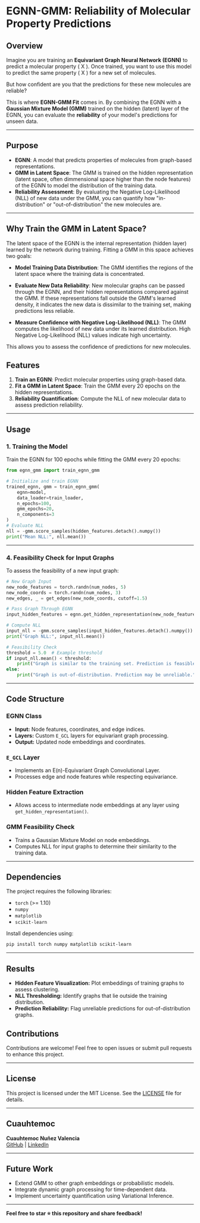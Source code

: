 # EGNN-GMM: Reliability of Molecular Property Predictions

## Overview

Imagine you are training an **Equivariant Graph Neural Network (EGNN)** to predict a molecular property \( X \). Once trained, you want to use this model to predict the same property \( X \) for a new set of molecules. 

But how confident are you that the predictions for these new molecules are reliable?

This is where **EGNN-GMM Fit** comes in. By combining the EGNN with a **Gaussian Mixture Model (GMM)** trained on the hidden (latent) layer of the EGNN, you can evaluate the **reliability** of your model's predictions for unseen data.

---

## Purpose

- **EGNN**: A model that predicts properties of molecules from graph-based representations.  
- **GMM in Latent Space**: The GMM is trained on the hidden representation (latent space, often dimmensional space higher than the node features) of the EGNN to model the distribution of the training data.  
- **Reliability Assessment**: By evaluating the Negative Log-Likelihood (NLL) of new data under the GMM, you can quantify how "in-distribution" or "out-of-distribution" the new molecules are.

---

## Why Train the GMM in Latent Space?
The latent space of the EGNN is the internal representation (hidden layer) learned by the network during training. Fitting a GMM in this space achieves two goals:

- **Model Training Data Distribution**:
 The GMM identifies the regions of the latent space where the training data is concentrated.

- **Evaluate New Data Reliability**:
New molecular graphs can be passed through the EGNN, and their hidden representations compared against the GMM. If these representations fall outside the GMM's learned density, it indicates the new data is dissimilar to the training set, making predictions less reliable.

- **Measure Confidence with Negative Log-Likelihood (NLL)**:
The GMM computes the likelihood of new data under its learned distribution. High Negative Log-Likelihood (NLL) values indicate high uncertainty.


This allows you to assess the confidence of predictions for new molecules.



## Features

1. **Train an EGNN**: Predict molecular properties using graph-based data.  
2. **Fit a GMM in Latent Space**: Train the GMM every 20 epochs on the hidden representations.  
3. **Reliability Quantification**: Compute the NLL of new molecular data to assess prediction reliability.  

---

## Usage

### 1. Training the Model

Train the EGNN for 100 epochs while fitting the GMM every 20 epochs:

```python
from egnn_gmm import train_egnn_gmm

# Initialize and train EGNN
trained_egnn, gmm = train_egnn_gmm(
    egnn=model, 
    data_loader=train_loader, 
    n_epochs=100, 
    gmm_epochs=20, 
    n_components=3
)
# Evaluate NLL
nll = -gmm.score_samples(hidden_features.detach().numpy())
print("Mean NLL:", nll.mean())
```

---

### **4. Feasibility Check for Input Graphs**

To assess the feasibility of a new input graph:

```python
# New Graph Input
new_node_features = torch.randn(num_nodes, 5)
new_node_coords = torch.randn(num_nodes, 3)
new_edges, _ = get_edges(new_node_coords, cutoff=1.5)

# Pass Graph Through EGNN
input_hidden_features = egnn.get_hidden_representation(new_node_features, new_node_coords, new_edges)

# Compute NLL
input_nll = -gmm.score_samples(input_hidden_features.detach().numpy())
print("Graph NLL:", input_nll.mean())

# Feasibility Check
threshold = 5.0  # Example threshold
if input_nll.mean() < threshold:
    print("Graph is similar to the training set. Prediction is feasible.")
else:
    print("Graph is out-of-distribution. Prediction may be unreliable.")
```

---

## **Code Structure**

### **EGNN Class**
- **Input:** Node features, coordinates, and edge indices.
- **Layers:** Custom `E_GCL` layers for equivariant graph processing.
- **Output:** Updated node embeddings and coordinates.

### **`E_GCL` Layer**
- Implements an E(n)-Equivariant Graph Convolutional Layer.
- Processes edge and node features while respecting equivariance.

### **Hidden Feature Extraction**
- Allows access to intermediate node embeddings at any layer using `get_hidden_representation()`.

### **GMM Feasibility Check**
- Trains a Gaussian Mixture Model on node embeddings.
- Computes NLL for input graphs to determine their similarity to the training data.

---

## **Dependencies**
The project requires the following libraries:

- `torch` (>= 1.10)
- `numpy`
- `matplotlib`
- `scikit-learn`

Install dependencies using:
```bash
pip install torch numpy matplotlib scikit-learn
```

---

## **Results**
- **Hidden Feature Visualization:** Plot embeddings of training graphs to assess clustering.
- **NLL Thresholding:** Identify graphs that lie outside the training distribution.
- **Prediction Reliability:** Flag unreliable predictions for out-of-distribution graphs.


## **Contributions**
Contributions are welcome! Feel free to open issues or submit pull requests to enhance this project.

---

## **License**
This project is licensed under the MIT License. See the [LICENSE](LICENSE) file for details.

---

## **Cuauhtemoc**
**Cuauhtemoc Nuñez Valencia**  
[GitHub](https://github.com/cuauhtemocnv) | [LinkedIn](https://linkedin.com/in/cuauhtemocnv)

---

## **Future Work**
- Extend GMM to other graph embeddings or probabilistic models.
- Integrate dynamic graph processing for time-dependent data.
- Implement uncertainty quantification using Variational Inference.

---

**Feel free to star ⭐ this repository and share feedback!**
